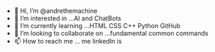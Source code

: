 - 👋 Hi, I’m @andrethemachine
- 👀 I’m interested in ...AI and ChatBots
- 🌱 I’m currently learning ...HTML CSS C++ Python GitHub
- 💞️ I’m looking to collaborate on ...fundamental common commands
- 📫 How to reach me ... me linkedIn is 

<!---
andrethemachine/andrethemachine is a ✨ special ✨ repository because its `README.md` (this file) appears on your GitHub profile.
You can click the Preview link to take a look at your changes.
--->
